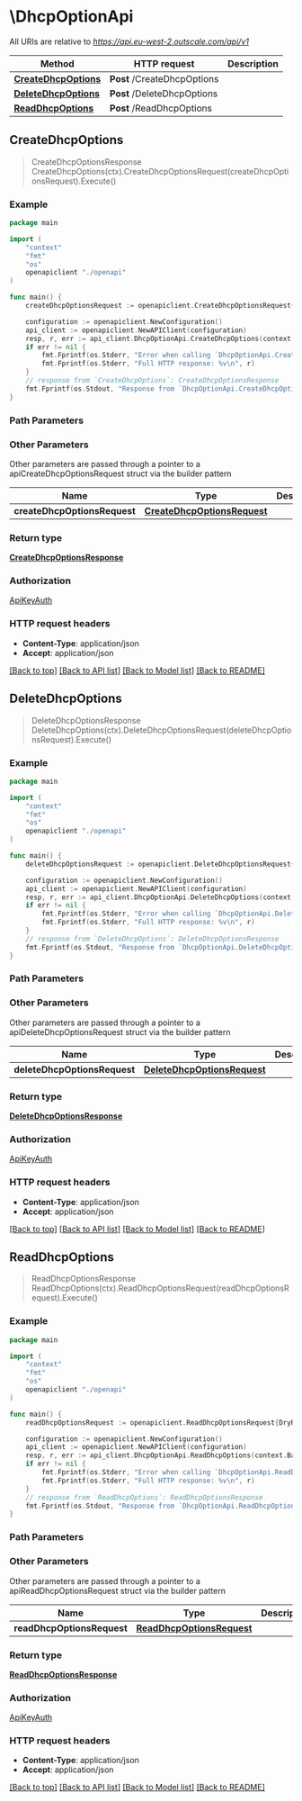 # \DhcpOptionApi

All URIs are relative to *https://api.eu-west-2.outscale.com/api/v1*

Method | HTTP request | Description
------------- | ------------- | -------------
[**CreateDhcpOptions**](DhcpOptionApi.md#CreateDhcpOptions) | **Post** /CreateDhcpOptions | 
[**DeleteDhcpOptions**](DhcpOptionApi.md#DeleteDhcpOptions) | **Post** /DeleteDhcpOptions | 
[**ReadDhcpOptions**](DhcpOptionApi.md#ReadDhcpOptions) | **Post** /ReadDhcpOptions | 



## CreateDhcpOptions

> CreateDhcpOptionsResponse CreateDhcpOptions(ctx).CreateDhcpOptionsRequest(createDhcpOptionsRequest).Execute()



### Example

```go
package main

import (
    "context"
    "fmt"
    "os"
    openapiclient "./openapi"
)

func main() {
    createDhcpOptionsRequest := openapiclient.CreateDhcpOptionsRequest{DomainName: "DomainName_example", DomainNameServers: []string{"DomainNameServers_example"), DryRun: false, NtpServers: []string{"NtpServers_example")} // CreateDhcpOptionsRequest |  (optional)

    configuration := openapiclient.NewConfiguration()
    api_client := openapiclient.NewAPIClient(configuration)
    resp, r, err := api_client.DhcpOptionApi.CreateDhcpOptions(context.Background()).CreateDhcpOptionsRequest(createDhcpOptionsRequest).Execute()
    if err != nil {
        fmt.Fprintf(os.Stderr, "Error when calling `DhcpOptionApi.CreateDhcpOptions``: %v\n", err)
        fmt.Fprintf(os.Stderr, "Full HTTP response: %v\n", r)
    }
    // response from `CreateDhcpOptions`: CreateDhcpOptionsResponse
    fmt.Fprintf(os.Stdout, "Response from `DhcpOptionApi.CreateDhcpOptions`: %v\n", resp)
}
```

### Path Parameters



### Other Parameters

Other parameters are passed through a pointer to a apiCreateDhcpOptionsRequest struct via the builder pattern


Name | Type | Description  | Notes
------------- | ------------- | ------------- | -------------
 **createDhcpOptionsRequest** | [**CreateDhcpOptionsRequest**](CreateDhcpOptionsRequest.md) |  | 

### Return type

[**CreateDhcpOptionsResponse**](CreateDhcpOptionsResponse.md)

### Authorization

[ApiKeyAuth](../README.md#ApiKeyAuth)

### HTTP request headers

- **Content-Type**: application/json
- **Accept**: application/json

[[Back to top]](#) [[Back to API list]](../README.md#documentation-for-api-endpoints)
[[Back to Model list]](../README.md#documentation-for-models)
[[Back to README]](../README.md)


## DeleteDhcpOptions

> DeleteDhcpOptionsResponse DeleteDhcpOptions(ctx).DeleteDhcpOptionsRequest(deleteDhcpOptionsRequest).Execute()



### Example

```go
package main

import (
    "context"
    "fmt"
    "os"
    openapiclient "./openapi"
)

func main() {
    deleteDhcpOptionsRequest := openapiclient.DeleteDhcpOptionsRequest{DhcpOptionsSetId: "DhcpOptionsSetId_example", DryRun: false} // DeleteDhcpOptionsRequest |  (optional)

    configuration := openapiclient.NewConfiguration()
    api_client := openapiclient.NewAPIClient(configuration)
    resp, r, err := api_client.DhcpOptionApi.DeleteDhcpOptions(context.Background()).DeleteDhcpOptionsRequest(deleteDhcpOptionsRequest).Execute()
    if err != nil {
        fmt.Fprintf(os.Stderr, "Error when calling `DhcpOptionApi.DeleteDhcpOptions``: %v\n", err)
        fmt.Fprintf(os.Stderr, "Full HTTP response: %v\n", r)
    }
    // response from `DeleteDhcpOptions`: DeleteDhcpOptionsResponse
    fmt.Fprintf(os.Stdout, "Response from `DhcpOptionApi.DeleteDhcpOptions`: %v\n", resp)
}
```

### Path Parameters



### Other Parameters

Other parameters are passed through a pointer to a apiDeleteDhcpOptionsRequest struct via the builder pattern


Name | Type | Description  | Notes
------------- | ------------- | ------------- | -------------
 **deleteDhcpOptionsRequest** | [**DeleteDhcpOptionsRequest**](DeleteDhcpOptionsRequest.md) |  | 

### Return type

[**DeleteDhcpOptionsResponse**](DeleteDhcpOptionsResponse.md)

### Authorization

[ApiKeyAuth](../README.md#ApiKeyAuth)

### HTTP request headers

- **Content-Type**: application/json
- **Accept**: application/json

[[Back to top]](#) [[Back to API list]](../README.md#documentation-for-api-endpoints)
[[Back to Model list]](../README.md#documentation-for-models)
[[Back to README]](../README.md)


## ReadDhcpOptions

> ReadDhcpOptionsResponse ReadDhcpOptions(ctx).ReadDhcpOptionsRequest(readDhcpOptionsRequest).Execute()



### Example

```go
package main

import (
    "context"
    "fmt"
    "os"
    openapiclient "./openapi"
)

func main() {
    readDhcpOptionsRequest := openapiclient.ReadDhcpOptionsRequest{DryRun: false, Filters: openapiclient.FiltersDhcpOptions{Default: false, DhcpOptionsSetIds: []string{"DhcpOptionsSetIds_example"), DomainNameServers: []string{"DomainNameServers_example"), DomainNames: []string{"DomainNames_example"), NtpServers: []string{"NtpServers_example"), TagKeys: []string{"TagKeys_example"), TagValues: []string{"TagValues_example"), Tags: []string{"Tags_example")}} // ReadDhcpOptionsRequest |  (optional)

    configuration := openapiclient.NewConfiguration()
    api_client := openapiclient.NewAPIClient(configuration)
    resp, r, err := api_client.DhcpOptionApi.ReadDhcpOptions(context.Background()).ReadDhcpOptionsRequest(readDhcpOptionsRequest).Execute()
    if err != nil {
        fmt.Fprintf(os.Stderr, "Error when calling `DhcpOptionApi.ReadDhcpOptions``: %v\n", err)
        fmt.Fprintf(os.Stderr, "Full HTTP response: %v\n", r)
    }
    // response from `ReadDhcpOptions`: ReadDhcpOptionsResponse
    fmt.Fprintf(os.Stdout, "Response from `DhcpOptionApi.ReadDhcpOptions`: %v\n", resp)
}
```

### Path Parameters



### Other Parameters

Other parameters are passed through a pointer to a apiReadDhcpOptionsRequest struct via the builder pattern


Name | Type | Description  | Notes
------------- | ------------- | ------------- | -------------
 **readDhcpOptionsRequest** | [**ReadDhcpOptionsRequest**](ReadDhcpOptionsRequest.md) |  | 

### Return type

[**ReadDhcpOptionsResponse**](ReadDhcpOptionsResponse.md)

### Authorization

[ApiKeyAuth](../README.md#ApiKeyAuth)

### HTTP request headers

- **Content-Type**: application/json
- **Accept**: application/json

[[Back to top]](#) [[Back to API list]](../README.md#documentation-for-api-endpoints)
[[Back to Model list]](../README.md#documentation-for-models)
[[Back to README]](../README.md)

